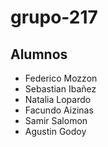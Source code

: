 # grupo-217
## Alumnos
- Federico Mozzon
- Sebastian Ibañez
- Natalia Lopardo
- Facundo Aizinas
- Samir Salomon
- Agustin Godoy
